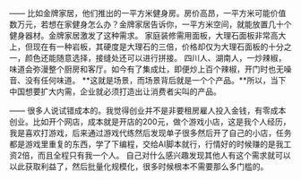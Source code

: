 ——
比如金牌家居，他们推出的一平方米健身房。房价高昂，一平方米可能价值数万元，若想在家健身怎么办？金牌家居告诉你，一平方米空间，就能放置几十个健身器材。金牌家居激发了这种需求。
家庭装修需用面板，大理石面板非常高大上，但现在有一种岩板，其硬度是大理石的三倍，价格却仅为大理石面板的十分之一，颜色还能随意选择，接缝处还可以进行拼接。
四川人、湖南人，一炒辣椒，味道会弥漫整个厨房和客厅。如今有了集成灶，即便炒上百个辣椒，开门时也无噪音、没有任何味道。
**这就是场景，而场景背后就是一个个产品。**所以，当下中国想要扩大内需，企业就必须打造出让消费者尖叫的产品。

——
很多人说试错成本的。我觉得创业并不是非要租房雇人投入金钱，有零成本创业。比如开个网店，成本就是开店的200元，做个游戏小店，这是我个人经历，我是喜欢打游戏，后来通过游戏代练然后发现单子很多然后开了自己的小店，任务都是游戏里重复的东西，学了下编程，交给AI脚本就行，行情好的时候赚的是我工资2倍，而且全程只有我一个人。
自己对什么感兴趣发现其他人有这个需求就可以以此获取利益了，然后批量化规模化，很多时候根本不需要那么多门槛的。

